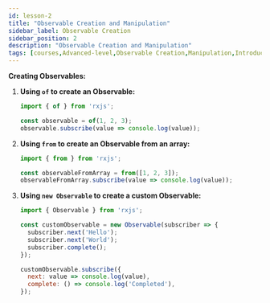 ```yaml
---
id: lesson-2
title: "Observable Creation and Manipulation"
sidebar_label: Observable Creation
sidebar_position: 2
description: "Observable Creation and Manipulation"
tags: [courses,Advanced-level,Observable Creation,Manipulation,Introduction]
---
```

 

**Creating Observables:**

1. **Using `of` to create an Observable:**
   ```javascript
   import { of } from 'rxjs';

   const observable = of(1, 2, 3);
   observable.subscribe(value => console.log(value));
   ```

2. **Using `from` to create an Observable from an array:**
   ```javascript
   import { from } from 'rxjs';

   const observableFromArray = from([1, 2, 3]);
   observableFromArray.subscribe(value => console.log(value));
   ```

3. **Using `new Observable` to create a custom Observable:**
   ```javascript
   import { Observable } from 'rxjs';

   const customObservable = new Observable(subscriber => {
     subscriber.next('Hello');
     subscriber.next('World');
     subscriber.complete();
   });

   customObservable.subscribe({
     next: value => console.log(value),
     complete: () => console.log('Completed'),
   });
   ```

